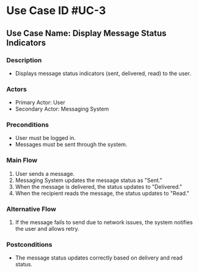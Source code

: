 # Use Case ID #UC-3

## Use Case Name: Display Message Status Indicators

### Description

- Displays message status indicators (sent, delivered, read) to the user.

### Actors

- Primary Actor: User
- Secondary Actor: Messaging System

### Preconditions

- User must be logged in.
- Messages must be sent through the system.

### Main Flow

1. User sends a message.
2. Messaging System updates the message status as "Sent."
3. When the message is delivered, the status updates to "Delivered."
4. When the recipient reads the message, the status updates to "Read."

### Alternative Flow

1. If the message fails to send due to network issues, the system notifies the user and allows retry.

### Postconditions

- The message status updates correctly based on delivery and read status.